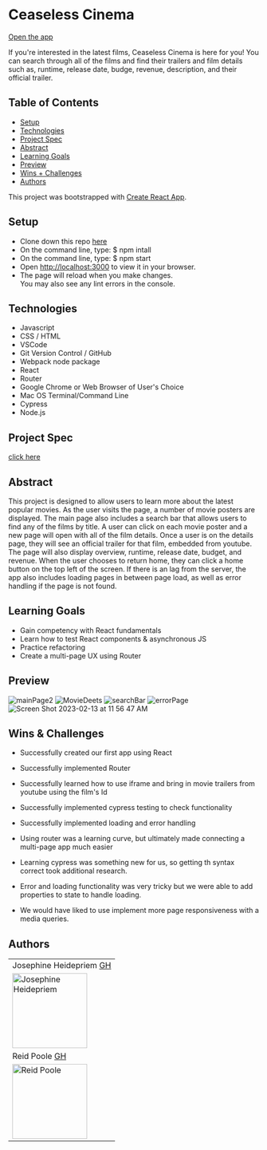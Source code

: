 # Ceaseless Cinema

[Open the app](https://ceaseless-cinema.vercel.app/)

If you're interested in the latest films, Ceaseless Cinema is here for you! You can search through all of the films and find their trailers and film details such as, runtime, release date, budge, revenue, description, and their official trailer. 

## Table of Contents
  - [Setup](#setup)
  - [Technologies](#technologies)
  - [Project Spec](#project-spec)
  - [Abstract](#abstract)
  - [Learning Goals](#learning-goals)
  - [Preview](#preview)
  - [Wins + Challenges](#wins-and-challenges)
  - [Authors](#Authors)

This project was bootstrapped with [Create React App](https://github.com/facebook/create-react-app).

## Setup

- Clone down this repo [here](https://github.com/rpoole444/rancidTomatillos)
- On the command line, type: $ npm intall
- On the command line, type: $ npm start
- Open [http://localhost:3000](http://localhost:3000) to view it in your browser.
- The page will reload when you make changes.\
You may also see any lint errors in the console.
## Technologies
  - Javascript
  - CSS / HTML
  - VSCode
  - Git Version Control / GitHub
  - Webpack node package
  - React 
  - Router
  - Google Chrome or Web Browser of User's Choice
  - Mac OS Terminal/Command Line
  - Cypress
  - Node.js 
## Project Spec
[click here](https://frontend.turing.edu/projects/module-3/rancid-tomatillos-v3.html)

## Abstract 

This project is designed to allow users to learn more about the latest popular movies. As the user visits the page, a number of movie posters are displayed. The main page also includes a search bar that allows users to find any of the films by title. A user can click on each movie poster and a new page will open with all of the film details. Once a user is on the details page, they will see an official trailer for that film, embedded from youtube. The page will also display overview, runtime, release date, budget, and revenue. When the user chooses to return home, they can click a home button on the top left of the screen. If there is an lag from the server, the app also includes loading pages in between page load, as well as error handling if the page is not found. 

## Learning Goals

- Gain competency with React fundamentals
- Learn how to test React components & asynchronous JS
- Practice refactoring
- Create a multi-page UX using Router

## Preview 
![mainPage2](https://user-images.githubusercontent.com/108428451/218535059-6071ce00-dc55-4468-8eca-ac5f00688840.gif)
![MovieDeets](https://user-images.githubusercontent.com/108428451/218535072-8e788754-ca44-4842-ac6f-01768dcb1697.gif)
![searchBar](https://user-images.githubusercontent.com/108428451/218535084-eacbc0a4-842d-4108-b257-5411d03ddafd.gif)
![errorPage](https://user-images.githubusercontent.com/108428451/218535793-3b919443-6507-44eb-8de4-788caf69983a.png)
![Screen Shot 2023-02-13 at 11 56 47 AM](https://user-images.githubusercontent.com/108428451/218536122-1b4cbb18-ffac-445e-b77e-cdeeb587b5b3.png)


## Wins & Challenges

- Successfully created our first app using React
- Successfully implemented Router
- Successfully learned how to use iframe and bring in movie trailers from youtube using the film's Id
- Successfully implemented cypress testing to check functionality
- Successfully implemented loading and error handling 

- Using router was a learning curve, but ultimately made connecting a multi-page app much easier 
- Learning cypress was something new for us, so getting th syntax correct took additional research. 
- Error and loading functionality was very tricky but we were able to add properties to state to handle loading. 
- We would have liked to use implement more page responsiveness with a media queries. 

## Authors

<table>
    <tr>
      <td> Josephine Heidepriem <a href="https://github.com/jheidepriem">GH</td>
    </tr>
<td><img src="https://avatars.githubusercontent.com/u/108428451?v=4" alt="Josephine Heidepriem"
 width="150" height="auto" /></td>

   <tr>
      <td> Reid Poole <a href="https://github.com/rpoole444">GH</td>
    </tr>
 <td><img src="https://avatars.githubusercontent.com/u/111818942?v=4" alt="Reid Poole"
 width="150" height="auto" /></td>
</table>
  










